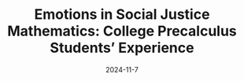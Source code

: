 ---
title: "Emotions in Social Justice Mathematics: College Precalculus Students’ Experience"
collection: Conference Presentation
category: manuscripts
permalink: /publication/2024-11-PME-NA-2024
excerpt: #TBD
date: 2024-11-7
venue: 'Proceedings of the Forty-Sixth Annual Meeting of the North American Chapter of the International Group for the Psychology of Mathematics Education'
slidesurl: 'http://hanyixu.github.io/files/slides-pmena-2024.pdf'
paperurl: 'http://hanyixu.github.io/files/paper-pmena-2024.pdf'
citation: "Xu, H., Raja, W. A., Boutros, E. S., Wu, Q., & Fonger, N. L. (2024). Emotions in social justice mathematics: College precalculus students' experience. In K. W. Kosko, J. Caniglia, S. A. Courtney, M. Zolfaghari, & G. A. Morris (Eds.), Proceedings of the forty-sixth annual meeting of the North American Chapter of the International Group for the Psychology of Mathematics Education. Kent State University."
---